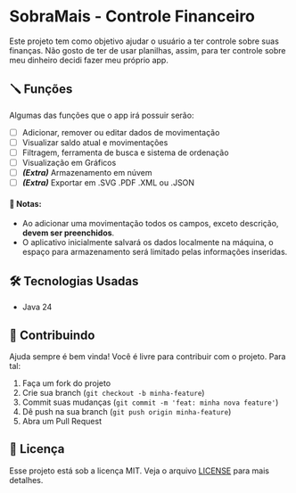 # SobraMais - Controle Financeiro
Este projeto tem como objetivo ajudar o usuário a ter controle sobre suas finanças.
Não gosto de ter de usar planilhas, assim, para ter controle sobre meu dinheiro decidi fazer meu próprio app.

## 🪛 Funções

Algumas das funções que o app irá possuir serão:

- [  ] Adicionar, remover ou editar dados de movimentação
- [  ] Visualizar saldo atual e movimentações
- [  ] Filtragem, ferramenta de busca e sistema de ordenação
- [  ] Visualização em Gráficos
- [  ] **_(Extra)_** Armazenamento em núvem 
- [  ] **_(Extra)_** Exportar em .SVG .PDF .XML ou .JSON 

#### 📄 Notas:
* Ao adicionar uma movimentação todos os campos, exceto descrição, **devem ser preenchidos**.
* O aplicativo inicialmente salvará os dados localmente na máquina, o espaço para armazenamento será limitado pelas informações inseridas. 

## 🛠️ Tecnologias Usadas

- Java 24

## 🤝 Contribuindo

Ajuda sempre é bem vinda! Você é livre para contribuir com o projeto.
Para tal:

1. Faça um fork do projeto
2. Crie sua branch (`git checkout -b minha-feature`)
3. Commit suas mudanças (`git commit -m 'feat: minha nova feature'`)
4. Dê push na sua branch (`git push origin minha-feature`)
5. Abra um Pull Request


## 📄 Licença

Esse projeto está sob a licença MIT. Veja o arquivo [LICENSE](https://mit-license.org) para mais detalhes.
